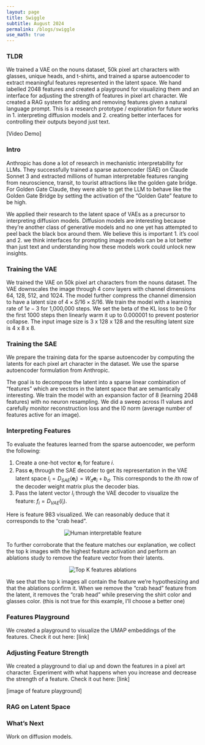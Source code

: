 ```yaml
---
layout: page
title: Swiggle
subtitle: August 2024
permalink: /blogs/swiggle
use_math: true
---
```


### TLDR

We trained a VAE on the nouns dataset, 50k pixel art characters with glasses, unique heads, and t-shirts, and trained a sparse autoencoder to extract meaningful features represented in the latent space. We hand labelled 2048 features and created a playground for visualizing them and an interface for adjusting the strength of features in pixel art character. We created a RAG system for adding and removing features given a natural language prompt. This is a research prototype / exploration for future works in 1. interpreting diffusion models and 2. creating better interfaces for controlling their outputs beyond just text.

[Video Demo]

### Intro

Anthropic has done a lot of research in mechanistic interpretability for LLMs. They successfully trained a sparse autoencoder (SAE) on Claude Sonnet 3 and extracted millions of human interpretable features ranging from neuroscience, transit, to tourist attractions like the golden gate bridge. For Golden Gate Claude, they were able to get the LLM to behave like the Golden Gate Bridge by setting the activation of the “Golden Gate” feature to be high.

We applied their research to the latent space of VAEs as a precursor to interpreting diffusion models. Diffusion models are interesting because they’re another class of generative models and no one yet has attempted to peel back the black box around them. We believe this is important 1. it’s cool and 2. we think interfaces for prompting image models can be a lot better than just text and understanding how these models work could unlock new insights.

### Training the VAE

We trained the VAE on 50k pixel art characters from the nouns dataset. The VAE downscales the image through 4 conv layers with channel dimensions 64, 128, 512, and 1024. The model further compress the channel dimension to have a latent size of $4 \times S/16 \times S/16$. We train the model with a learning rate of $1e-3$ for 1,000,000 steps. We set the beta of the KL loss to be 0 for the first 1000 steps then linearly warm it up to 0.000001 to prevent posterior collapse. The input image size is 3 x 128 x 128 and the resulting latent size is 4 x 8 x 8.

### Training the SAE

We prepare the training data for the sparse autoencoder by computing the latents for each pixel art character in the dataset. We use the sparse autoencoder formulation from Anthropic.

The goal is to decompose the latent into a sparse linear combination of “features” which are vectors in the latent space that are semantically interesting. We train the model with an expansion factor of 8 (learning 2048 features) with no neuron resampling. We did a sweep across l1 values and carefully monitor reconstruction loss and the l0 norm (average number of features active for an image).

### Interpreting Features

To evaluate the features learned from the sparse autoencoder, we perform the following:

1. Create a one-hot vector $\mathbf{e}_i$ for feature $i$.
2. Pass $\mathbf{e}_i$ through the SAE decoder to get its representation in the VAE latent space $l_i = D_{SAE}(\mathbf{e}_i) = W_d \mathbf{e}_i + b_d$. This corresponds to the $i$th row of the decoder weight matrix plus the decoder bias.
3. Pass the latent vector $l_i$ through the VAE decoder to visualize the feature: $f_i = D_{VAE}(l_i)$.

Here is feature 983 visualized. We can reasonably deduce that it corresponds to the “crab head”.

<p style="text-align: center;">
  <img src="/assets/images/feature.png" alt="Human interpretable feature" />
</p>

To further corroborate that the feature matches our explanation, we collect the top k images with the highest feature activation and perform an ablations study to remove the feature vector from their latents.

<p style="text-align: center;">
  <img src="/assets/images/feature_topk_ablations.png" alt="Top K features ablations" />
</p>

We see that the top k images all contain the feature we’re hypothesizing and that the ablations confirm it. When we remove the “crab head” feature from the latent, it removes the “crab head” while preserving the shirt color and glasses color. (this is not true for this example, I’ll choose a better one)

### Features Playground

We created a playground to visualize the UMAP embeddings of the features. Check it out here: [link]

### Adjusting Feature Strength

We created a playground to dial up and down the features in a pixel art character. Experiment with what happens when you increase and decrease the strength of a feature. Check it out here: [link]

[image of feature playground]

### RAG on Latent Space

### What’s Next

Work on diffusion models.
